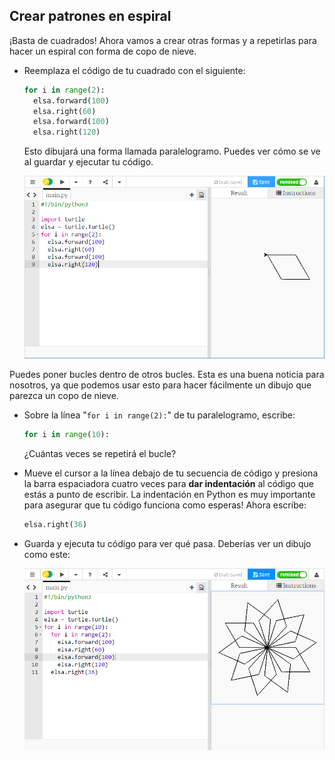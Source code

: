 ## Crear patrones en espiral

¡Basta de cuadrados! Ahora vamos a crear otras formas y a repetirlas para hacer un espiral con forma de copo de nieve.

- Reemplaza el código de tu cuadrado con el siguiente:
    
    ```python
    for i in range(2):
      elsa.forward(100)
      elsa.right(60)
      elsa.forward(100)
      elsa.right(120)
    ```
    
    Esto dibujará una forma llamada paralelogramo. Puedes ver cómo se ve al guardar y ejecutar tu código.
    
    ![](images/parallelogram.png)

Puedes poner bucles dentro de otros bucles. Esta es una buena noticia para nosotros, ya que podemos usar esto para hacer fácilmente un dibujo que parezca un copo de nieve.

- Sobre la línea "`for i in range(2):`" de tu paralelogramo, escribe:
    
    ```python
    for i in range(10):
    ```
    
    ¿Cuántas veces se repetirá el bucle?

- Mueve el cursor a la línea debajo de tu secuencia de código y presiona la barra espaciadora cuatro veces para **dar indentación** al código que estás a punto de escribir. La indentación en Python es muy importante para asegurar que tu código funciona como esperas! Ahora escribe:
    
    ```python
    elsa.right(36)
    ```

- Guarda y ejecuta tu código para ver qué pasa. Deberías ver un dibujo como este:
    
    ![](images/snowflake1.png)